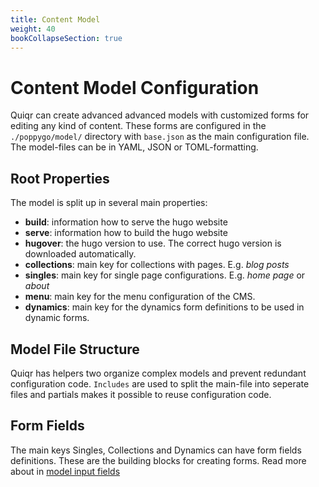 ```yaml
---
title: Content Model
weight: 40
bookCollapseSection: true
---
```


# Content Model Configuration

Quiqr can create advanced advanced models with customized forms for editing
any kind of content. These forms are configured in the ```./poppygo/model/``` directory
with ```base.json``` as the main configuration file. The model-files can be in
YAML, JSON or TOML-formatting.

## Root Properties

The model is split up in several main properties:

- **build**: information how to serve the hugo website
- **serve**: information how to build the hugo website
- **hugover**: the hugo version to use. The correct hugo version is downloaded automatically.
- **collections**: main key for collections with pages. E.g. _blog posts_
- **singles**: main key for single page configurations. E.g. _home page_ or _about_
- **menu**: main key for the menu configuration of the CMS.
- **dynamics**: main key for the dynamics form definitions to be used in dynamic forms.

## Model File Structure

Quiqr has helpers two organize complex models and prevent redundant
configuration code. ```Includes``` are used to split the main-file into
seperate files and partials makes it possible to reuse configuration code.

## Form Fields

The main keys Singles, Collections and Dynamics can have form fields definitions.
These are the building blocks for creating forms. Read more about in [model input fields]()




